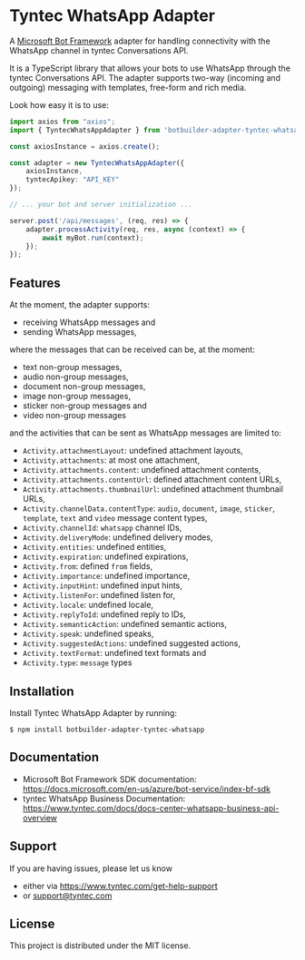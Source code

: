 # Tyntec WhatsApp Adapter

A [Microsoft Bot Framework](https://www.botframework.com/) adapter for handling
connectivity with the WhatsApp channel in tyntec Conversations API.

It is a TypeScript library that allows your bots to use WhatsApp through the tyntec
Conversations API. The adapter supports two-way (incoming and outgoing) messaging with
templates, free-form and rich media.

Look how easy it is to use:

```typescript
import axios from "axios";
import { TyntecWhatsAppAdapter } from 'botbuilder-adapter-tyntec-whatsapp';

const axiosInstance = axios.create();

const adapter = new TyntecWhatsAppAdapter({
    axiosInstance,
    tyntecApikey: "API_KEY"
});

// ... your bot and server initialization ...

server.post('/api/messages', (req, res) => {
    adapter.processActivity(req, res, async (context) => {
        await myBot.run(context);
    });
});
```

## Features

At the moment, the adapter supports:

* receiving WhatsApp messages and
* sending WhatsApp messages,

where the messages that can be received can be, at the moment:

* text non-group messages,
* audio non-group messages,
* document non-group messages,
* image non-group messages,
* sticker non-group messages and
* video non-group messages

and the activities that can be sent as WhatsApp messages are limited to:

* `Activity.attachmentLayout`: undefined attachment layouts,
* `Activity.attachments`: at most one attachment,
* `Activity.attachments.content`: undefined attachment contents,
* `Activity.attachments.contentUrl`: defined attachment content URLs,
* `Activity.attachments.thumbnailUrl`: undefined attachment thumbnail URLs,
* `Activity.channelData.contentType`: `audio`, `document`, `image`, `sticker`, `template`, `text` and `video` message content types,
* `Activity.channelId`: `whatsapp` channel IDs,
* `Activity.deliveryMode`: undefined delivery modes,
* `Activity.entities`: undefined entities,
* `Activity.expiration`: undefined expirations,
* `Activity.from`: defined `from` fields,
* `Activity.importance`: undefined importance,
* `Activity.inputHint`: undefined input hints,
* `Activity.listenFor`: undefined listen for,
* `Activity.locale`: undefined locale,
* `Activity.replyToId`: undefined reply to IDs,
* `Activity.semanticAction`: undefined semantic actions,
* `Activity.speak`: undefined speaks,
* `Activity.suggestedActions`: undefined suggested actions,
* `Activity.textFormat`: undefined text formats and
* `Activity.type`: `message` types


## Installation

Install Tyntec WhatsApp Adapter by running:

```shell
$ npm install botbuilder-adapter-tyntec-whatsapp
```


## Documentation

* Microsoft Bot Framework SDK documentation: https://docs.microsoft.com/en-us/azure/bot-service/index-bf-sdk
* tyntec WhatsApp Business Documentation: https://www.tyntec.com/docs/docs-center-whatsapp-business-api-overview


## Support

If you are having issues, please let us know
* either via https://www.tyntec.com/get-help-support
* or support@tyntec.com

## License

This project is distributed under the MIT license.
